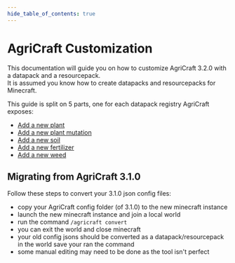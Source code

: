 ```yaml
---
hide_table_of_contents: true
---
```


# AgriCraft Customization

This documentation will guide you on how to customize AgriCraft 3.2.0 with a datapack and a resourcepack.  
It is assumed you know how to create datapacks and resourcepacks for Minecraft.

This guide is split on 5 parts, one for each datapack registry AgriCraft exposes:
- [Add a new plant](./plant)
- [Add a new plant mutation](./mutation)
- [Add a new soil](./soil)
- [Add a new fertilizer](./fertilizer)
- [Add a new weed](./weed)

## Migrating from AgriCraft 3.1.0

Follow these steps to convert your 3.1.0 json config files:

- copy your AgriCraft config folder (of 3.1.0) to the new minecraft instance
- launch the new minecraft instance and join a local world
- run the command `/agricraft convert`
- you can exit the world and close minecraft
- your old config jsons should be converted as a datapack/resourcepack in the world save your ran the command
- some manual editing may need to be done as the tool isn't perfect